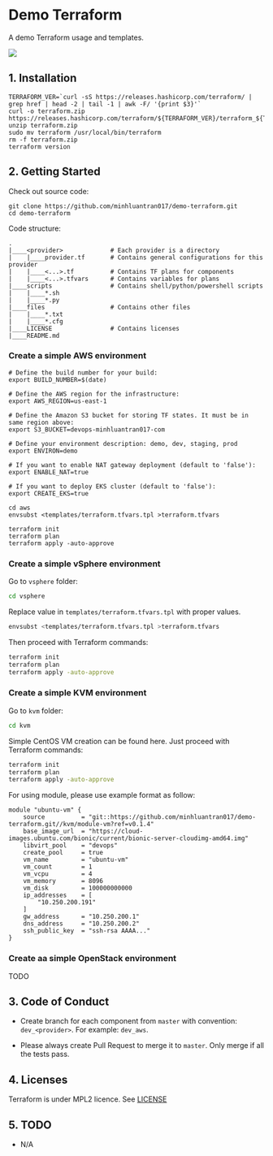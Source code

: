 # Demo Terraform
A demo Terraform usage and templates.

![](https://github.com/minhluantran017/demo-terraform/workflows/Check%20syntax/badge.svg)

## 1. Installation

```shell
TERRAFORM_VER=`curl -sS https://releases.hashicorp.com/terraform/ | grep href | head -2 | tail -1 | awk -F/ '{print $3}'`
curl -o terraform.zip https://releases.hashicorp.com/terraform/${TERRAFORM_VER}/terraform_${TERRAFORM_VER}_linux_amd64.zip
unzip terraform.zip
sudo mv terraform /usr/local/bin/terraform
rm -f terraform.zip
terraform version
```

## 2. Getting Started

Check out source code:
```shell
git clone https://github.com/minhluantran017/demo-terraform.git
cd demo-terraform
```

Code structure:
```shell
.
|____<provider>             # Each provider is a directory
|    |____provider.tf       # Contains general configurations for this provider
|    |____<...>.tf          # Contains TF plans for components
|    |____<...>.tfvars      # Contains variables for plans 
|____scripts                # Contains shell/python/powershell scripts
|    |____*.sh
|    |____*.py
|____files                  # Contains other files 
|    |____*.txt
|    |____*.cfg
|____LICENSE                # Contains licenses
|____README.md
```

### Create a simple AWS environment

```shell
# Define the build number for your build:
export BUILD_NUMBER=$(date)

# Define the AWS region for the infrastructure:
export AWS_REGION=us-east-1

# Define the Amazon S3 bucket for storing TF states. It must be in same region above:
export S3_BUCKET=devops-minhluantran017-com

# Define your environment description: demo, dev, staging, prod
export ENVIRON=demo

# If you want to enable NAT gateway deployment (default to 'false'):
export ENABLE_NAT=true

# If you want to deploy EKS cluster (default to 'false'):
export CREATE_EKS=true

cd aws
envsubst <templates/terraform.tfvars.tpl >terraform.tfvars

terraform init
terraform plan
terraform apply -auto-approve
```

### Create a simple vSphere environment

Go to `vsphere` folder:
```sh
cd vsphere
```

Replace value in `templates/terraform.tfvars.tpl` with proper values.

```sh
envsubst <templates/terraform.tfvars.tpl >terraform.tfvars
```

Then proceed with Terraform commands:
```sh
terraform init
terraform plan
terraform apply -auto-approve
```

### Create a simple KVM environment

Go to `kvm` folder:
```sh
cd kvm
```
Simple CentOS VM creation can be found here.
Just proceed with Terraform commands:
```sh
terraform init
terraform plan
terraform apply -auto-approve
```

For using module, please use example format as follow:
```hcl
module "ubuntu-vm" {
    source          = "git::https://github.com/minhluantran017/demo-terraform.git//kvm/module-vm?ref=v0.1.4"
    base_image_url  = "https://cloud-images.ubuntu.com/bionic/current/bionic-server-cloudimg-amd64.img"
    libvirt_pool    = "devops"
    create_pool     = true
    vm_name         = "ubuntu-vm"
    vm_count        = 1
    vm_vcpu         = 4
    vm_memory       = 8096
    vm_disk         = 100000000000
    ip_addresses    = [
        "10.250.200.191"
    ]
    gw_address      = "10.250.200.1"
    dns_address     = "10.250.200.2"
    ssh_public_key  = "ssh-rsa AAAA..."
}
```

### Create aa simple OpenStack environment

TODO

## 3. Code of Conduct

- Create branch for each component from `master` with convention: `dev_<provider>`.
For example: `dev_aws`.

- Please always create Pull Request to merge it to `master`. Only merge if all the tests pass.

## 4. Licenses

Terraform is under MPL2 licence. See [LICENSE](LICENSE)

## 5. TODO

* N/A